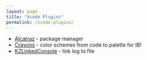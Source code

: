 ```yaml
---
layout: page
title: "Xcode Plugins"
permalink: /xcode-plugins/
---
```


- [Alcatraz](http://alcatraz.io) - package manager
- [Crayons](https://github.com/Sephiroth87/Crayons) - color schemes from code to palette for IB!
- [KZLinkedConsole](https://github.com/krzysztofzablocki/KZLinkedConsole) - link log to file
